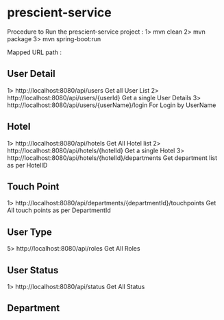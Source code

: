 prescient-service
=================
Procedure to Run the prescient-service project :
1> mvn clean
2> mvn package
3> mvn spring-boot:run

Mapped URL path :

User Detail
------------
1>  http://localhost:8080/api/users
    Get all User List
2>  http://localhost:8080/api/users/{userId}
    Get a single User Details
3>  http://localhost:8080/api/users/{userName}/login
    For Login by UserName

Hotel
-----
1>  http://localhost:8080/api/hotels
    Get All Hotel list
2>  http://localhost:8080/api/hotels/{hotelId}
    Get a single Hotel
3>  http://localhost:8080/api/hotels/{hotelId}/departments
    Get department list as per HotelID

Touch Point
-----------
1>  http://localhost:8080/api/departments/{departmentId}/touchpoints
    Get All touch points as per DepartmentId

User Type
---------
5>  http://localhost:8080/api/roles
    Get All Roles

User Status
-----------
1>  http://localhost:8080/api/status
    Get All Status

Department
----------

